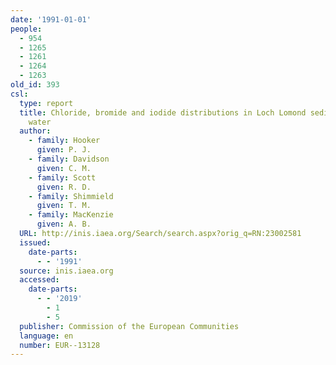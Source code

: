 ```yaml
---
date: '1991-01-01'
people:
  - 954
  - 1265
  - 1261
  - 1264
  - 1263
old_id: 393
csl:
  type: report
  title: Chloride, bromide and iodide distributions in Loch Lomond sediment interstitial
    water
  author:
    - family: Hooker
      given: P. J.
    - family: Davidson
      given: C. M.
    - family: Scott
      given: R. D.
    - family: Shimmield
      given: T. M.
    - family: MacKenzie
      given: A. B.
  URL: http://inis.iaea.org/Search/search.aspx?orig_q=RN:23002581
  issued:
    date-parts:
      - - '1991'
  source: inis.iaea.org
  accessed:
    date-parts:
      - - '2019'
        - 1
        - 5
  publisher: Commission of the European Communities
  language: en
  number: EUR--13128
---
```

